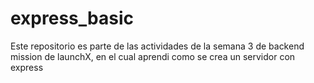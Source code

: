 # express_basic
 Este repositorio es parte de las actividades de la semana 3 de backend mission de launchX, en el cual aprendi como se crea un servidor con express
